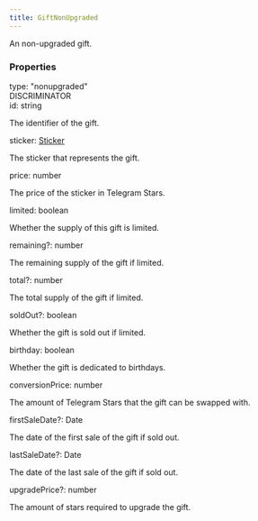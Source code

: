 ```yaml
---
title: GiftNonUpgraded
---
```


An non-upgraded gift.


### Properties

<div class="flex flex-col gap-3"><div><div class="flex gap-2"><div class="font-mono p" id="p_type" data-anchor><span class="font-bold">type</span><span class="opacity-50">:</span> <span>&quot;nonupgraded&quot;</span></div><div class="flex items-center"><div class="bg-dbt px-1.5 rounded-md select-none text-fgt text-[10px]">DISCRIMINATOR</div></div></div></div><div><div class="flex gap-2"><div class="font-mono p" id="p_id" data-anchor><span class="font-bold">id</span><span class="opacity-50">:</span> <span>string</span></div></div><div class="pl-3"><div class="no-margin">

The identifier of the gift.

</div></div></div><div><div class="flex gap-2"><div class="font-mono p" id="p_sticker" data-anchor><span class="font-bold">sticker</span><span class="opacity-50">:</span> <a href="/types/sticker"  >Sticker</a></div></div><div class="pl-3"><div class="no-margin">

The sticker that represents the gift.

</div></div></div><div><div class="flex gap-2"><div class="font-mono p" id="p_price" data-anchor><span class="font-bold">price</span><span class="opacity-50">:</span> <span>number</span></div></div><div class="pl-3"><div class="no-margin">

The price of the sticker in Telegram Stars.

</div></div></div><div><div class="flex gap-2"><div class="font-mono p" id="p_limited" data-anchor><span class="font-bold">limited</span><span class="opacity-50">:</span> <span>boolean</span></div></div><div class="pl-3"><div class="no-margin">

Whether the supply of this gift is limited.

</div></div></div><div><div class="flex gap-2"><div class="font-mono p" id="p_remaining" data-anchor><span class="font-bold">remaining</span><span class="opacity-50"><span title="Optional" class="cursor-help">?</span>:</span> <span>number</span></div></div><div class="pl-3"><div class="no-margin">

The remaining supply of the gift if limited.

</div></div></div><div><div class="flex gap-2"><div class="font-mono p" id="p_total" data-anchor><span class="font-bold">total</span><span class="opacity-50"><span title="Optional" class="cursor-help">?</span>:</span> <span>number</span></div></div><div class="pl-3"><div class="no-margin">

The total supply of the gift if limited.

</div></div></div><div><div class="flex gap-2"><div class="font-mono p" id="p_soldOut" data-anchor><span class="font-bold">soldOut</span><span class="opacity-50"><span title="Optional" class="cursor-help">?</span>:</span> <span>boolean</span></div></div><div class="pl-3"><div class="no-margin">

Whether the gift is sold out if limited.

</div></div></div><div><div class="flex gap-2"><div class="font-mono p" id="p_birthday" data-anchor><span class="font-bold">birthday</span><span class="opacity-50">:</span> <span>boolean</span></div></div><div class="pl-3"><div class="no-margin">

Whether the gift is dedicated to birthdays.

</div></div></div><div><div class="flex gap-2"><div class="font-mono p" id="p_conversionPrice" data-anchor><span class="font-bold">conversionPrice</span><span class="opacity-50">:</span> <span>number</span></div></div><div class="pl-3"><div class="no-margin">

The amount of Telegram Stars that the gift can be swapped with.

</div></div></div><div><div class="flex gap-2"><div class="font-mono p" id="p_firstSaleDate" data-anchor><span class="font-bold">firstSaleDate</span><span class="opacity-50"><span title="Optional" class="cursor-help">?</span>:</span> <span href="/">Date</span></div></div><div class="pl-3"><div class="no-margin">

The date of the first sale of the gift if sold out.

</div></div></div><div><div class="flex gap-2"><div class="font-mono p" id="p_lastSaleDate" data-anchor><span class="font-bold">lastSaleDate</span><span class="opacity-50"><span title="Optional" class="cursor-help">?</span>:</span> <span href="/">Date</span></div></div><div class="pl-3"><div class="no-margin">

The date of the last sale of the gift if sold out.

</div></div></div><div><div class="flex gap-2"><div class="font-mono p" id="p_upgradePrice" data-anchor><span class="font-bold">upgradePrice</span><span class="opacity-50"><span title="Optional" class="cursor-help">?</span>:</span> <span>number</span></div></div><div class="pl-3"><div class="no-margin">

The amount of stars required to upgrade the gift.

</div></div></div></div>

